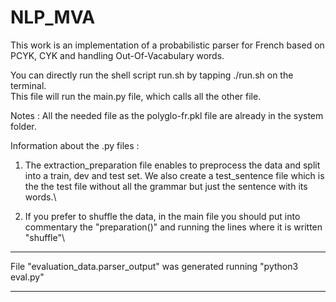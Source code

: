 # NLP_MVA
This work is an implementation of a probabilistic parser for French based on PCYK, CYK and handling Out-Of-Vacabulary words.

You can directly run the shell script run.sh by tapping ./run.sh on the terminal. \
This file will run the main.py file, which calls all the other file.

Notes : 
All the needed file as the polyglo-fr.pkl file are already in the system folder.

Information about the .py files :

1) The extraction_preparation file enables to preprocess the data and split into a train, dev and test set. We also create a test_sentence file which is the the test file without all the grammar but just the sentence with its words.\

2) If you prefer to shuffle the data, in the main file you should put into commentary the "preparation()" and running the lines where it is written "shuffle"\



------------------------------------------------------------------------------
File "evaluation_data.parser_output" was generated running "python3 eval.py"

------------------------------------------------------------------------------
